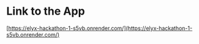 # Link to the App
[https://elyx-hackathon-1-s5vb.onrender.com/](https://elyx-hackathon-1-s5vb.onrender.com/)
